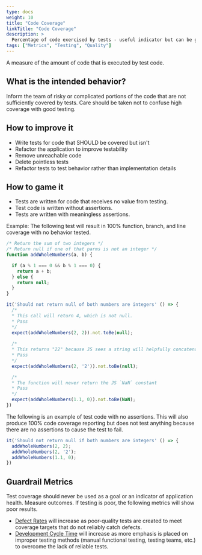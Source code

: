 ```yaml
---
type: docs
weight: 10
title: "Code Coverage"
linkTitle: "Code Coverage"
description: >
  Percentage of code exercised by tests - useful indicator but can be gamed, use with caution
tags: ["Metrics", "Testing", "Quality"]
---
```


A measure of the amount of code that is executed by test code.

## What is the intended behavior?

Inform the team of risky or complicated portions of the code that are not sufficiently covered by tests. Care should be
taken not to confuse high coverage with good testing.

## How to improve it

- Write tests for code that SHOULD be covered but isn't
- Refactor the application to improve testability
- Remove unreachable code
- Delete pointless tests
- Refactor tests to test behavior rather than implementation details

## How to game it

- Tests are written for code that receives no value from testing.
- Test code is written without assertions.
- Tests are written with meaningless assertions.

Example: The following test will result in 100% function, branch, and line coverage with no behavior tested.

```javascript
/* Return the sum of two integers */
/* Return null if one of that parms is not an integer */
function addWholeNumbers(a, b) {

  if (a % 1 === 0 && b % 1 === 0) {
    return a + b; 
  } else {
    return null;
  }
}

it('Should not return null of both numbers are integers' () => {
  /*
  * This call will return 4, which is not null. 
  * Pass 
  */
  expect(addWholeNumbers(2, 2)).not.toBe(null);
  
  /*
  * This returns "22" because JS sees a string will helpfully concatenate them.
  * Pass
  */
  expect(addWholeNumbers(2, '2')).not.toBe(null);

  /* 
  * The function will never return the JS `NaN` constant 
  * Pass
  */  
  expect(addWholeNumbers(1.1, 0)).not.toBe(NaN);
})
```

The following is an example of test code with no assertions. This will also produce 100% code coverage reporting but does not test anything because there are no assertions to cause the test to fail.

```javascript
it('Should not return null if both numbers are integers' () => {
  addWholeNumbers(2, 2);
  addWholeNumbers(2, '2');
  addWholeNumbers(1.1, 0);
})
```

## Guardrail Metrics

Test coverage should never be used as a goal or an indicator of application health. Measure outcomes. If testing is poor, the following metrics will show poor results.

- [Defect Rates](/docs/metrics/defect-rate) will increase as poor-quality tests are created to meet coverage targets that do not reliably catch defects.
- [Development Cycle Time](/docs/metrics/development-cycle-time) will increase as more emphasis is placed on improper testing methods (manual functional testing, testing teams, etc.) to overcome the lack of reliable tests.
